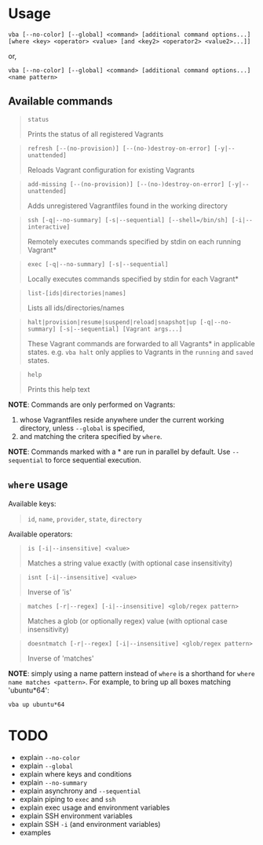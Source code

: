 # Usage

    vba [--no-color] [--global] <command> [additional command options...] [where <key> <operator> <value> [and <key2> <operator2> <value2>...]]

or,

    vba [--no-color] [--global] <command> [additional command options...] <name pattern>

## Available commands

> `status`
> 
> Prints the status of all registered Vagrants

> `refresh [--(no-provision)] [--(no-)destroy-on-error] [-y|--unattended]`
> 
> Reloads Vagrant configuration for existing Vagrants

> `add-missing [--(no-provision)] [--(no-)destroy-on-error] [-y|--unattended]`
> 
> Adds unregistered Vagrantfiles found in the working directory

> `ssh [-q|--no-summary] [-s|--sequential] [--shell=/bin/sh] [-i|--interactive]`
> 
> Remotely executes commands specified by stdin on each running Vagrant*

> `exec [-q|--no-summary] [-s|--sequential]`
> 
> Locally executes commands specified by stdin for each Vagrant*

> `list-[ids|directories|names]`
> 
> Lists all ids/directories/names

> `halt|provision|resume|suspend|reload|snapshot|up [-q|--no-summary] [-s|--sequential] [Vagrant args...]`
> 
> These Vagrant commands are forwarded to all Vagrants* in applicable states. e.g. `vba halt` only applies to Vagrants in the `running` and `saved` states.

> `help`
> 
> Prints this help text

**NOTE**: Commands are only performed on Vagrants:
1) whose Vagrantfiles reside anywhere under the current working directory, unless `--global` is specified,
2) and matching the critera specified by `where`.

**NOTE**: Commands marked with a * are run in parallel by default. Use `--sequential` to force sequential execution.

## `where` usage

Available keys:

> `id`, `name`, `provider`, `state`, `directory`

Available operators:

> `is [-i|--insensitive] <value>`
> 
> Matches a string value exactly (with optional case insensitivity)

> `isnt [-i|--insensitive] <value>`
> 
> Inverse of 'is'

> `matches [-r|--regex] [-i|--insensitive] <glob/regex pattern>`
> 
> Matches a glob (or optionally regex) value (with optional case insensitivity)

> `doesntmatch [-r|--regex] [-i|--insensitive] <glob/regex pattern>`
> 
> Inverse of 'matches'

**NOTE**: simply using a name pattern instead of `where` is a shorthand for `where name matches <pattern>`.
For example, to bring up all boxes matching 'ubuntu*64':

    vba up ubuntu*64


# TODO
- explain `--no-color`
- explain `--global`
- explain where keys and conditions
- explain `--no-summary`
- explain asynchrony and `--sequential`
- explain piping to `exec` and `ssh`
- explain exec usage and environment variables
- explain SSH environment variables
- explain SSH `-i` (and environment variables)
- examples
